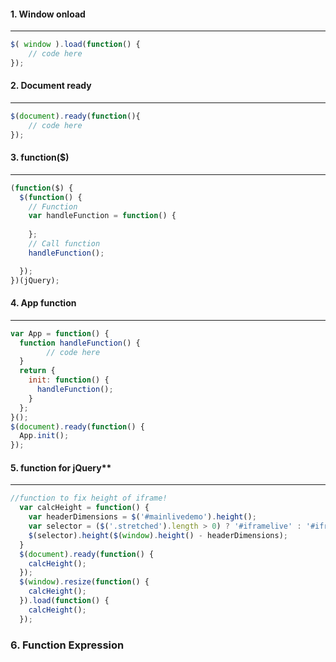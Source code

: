 #### 1. Window onload
---
```javascript
$( window ).load(function() {
	// code here
});
```

#### 2. Document ready
---
```javascript
$(document).ready(function(){
	// code here
});
```

#### 3. function($)
---
```javascript
(function($) {
  $(function() {
    // Function
    var handleFunction = function() {
      
    };
    // Call function
    handleFunction();

  });
})(jQuery);
```

#### 4. App function
---
```javascript
var App = function() {
  function handleFunction() {
		// code here   
  }
  return {
    init: function() {
      handleFunction();
    }
  };
}();
$(document).ready(function() {
  App.init();
});
```

#### 5. function for jQuery**
---
```javascript
//function to fix height of iframe!
  var calcHeight = function() {
    var headerDimensions = $('#mainlivedemo').height();
    var selector = ($('.stretched').length > 0) ? '#iframelive' : '#iframelive iframe';
    $(selector).height($(window).height() - headerDimensions);
  }
  $(document).ready(function() {
    calcHeight();
  });
  $(window).resize(function() {
    calcHeight();
  }).load(function() {
    calcHeight();
  });
  ```
  
### 6. Function Expression
